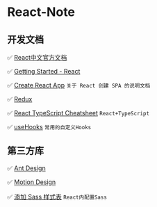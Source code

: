 # React-Note

## 开发文档

✅ [React中文官方文档](https://react.docschina.org/)

✅ [Getting Started - React](https://reactjs.org/docs/getting-started.html)

✅ [Create React App](https://create-react-app.dev/docs/getting-started/) `关于 React 创建 SPA 的说明文档`

✅ [Redux](https://redux.js.org)

✅ [React TypeScript Cheatsheet](https://react-typescript-cheatsheet.netlify.app/) `React+TypeScript`

✅ [useHooks](https://usehooks.com/) `常用的自定义Hooks`

## 第三方库

✅ [Ant Design](https://ant.design/index-cn)

✅ [Motion Design](https://motion.ant.design/index-cn)

✅ [添加 Sass 样式表](https://www.html.cn/create-react-app/docs/adding-a-sass-stylesheet/) `React内配置Sass`
